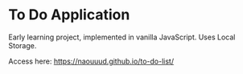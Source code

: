 # To Do Application

Early learning project, implemented in vanilla JavaScript. Uses Local Storage.

Access here: https://naouuud.github.io/to-do-list/
